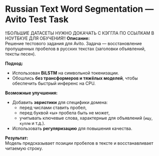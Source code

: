 # Russian Text Word Segmentation — Avito Test Task

!!БОЛЬШИЕ ДАТАСЕТЫ НУЖНО ДОКАЧАТЬ С КЭГГЛА ПО ССЫЛКАМ В НОУТБКУЕ ДЛЯ ОБУЧЕНИЯ!!
**Описание:**  
Решение тестового задания для Avito. Задача — восстановление пропущенных пробелов в русских текстах (заголовки объявлений, тексты песен).  

**Подход:**  
- Использован **BiLSTM** на символьной токенизации.  
- Обошлись **без трансформеров и тяжёлых моделей**, чтобы обеспечить быстрый инференс на CPU.  

**Возможные улучшения:**  
- Добавить **эвристики** для специфики домена:  
  - перед числами ставить пробел,  
  - перед буквой «ы» пробела быть не может,  
  - учитывать ключевые слова, характерные для объявлений (`ищу`, `куплю` и т.д.).  
- Использовать **регуляризацию** для повышения качества.  

**Результат:**  
Модель предсказывает позиции пробелов в тексте и восстанавливает читаемую строку.
